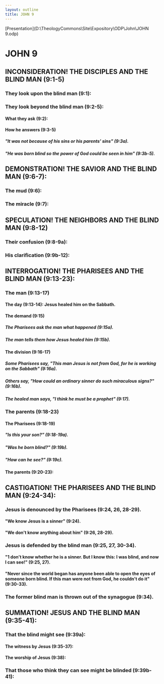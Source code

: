 ```yaml
---
layout: outline
title: JOHN 9
---
```

[Presentation](D:\TheologyCommons\Site\Expository\ODP\John\JOHN 9.odp)
# JOHN 9
## INCONSIDERATION! THE DISCIPLES AND THE BLIND MAN (9:1-5) 
###  They look upon the blind man (9:1): 
###  They look beyond the blind man (9:2-5): 
####  What they ask (9:2): 
####  How he answers (9:3-5) 
#####  \"It was not because of his sins or his parents\' sins\" (9:3a). 
#####  \"He was born blind so the power of God could be seen in him\" (9:3b-5). 
## DEMONSTRATION! THE SAVIOR AND THE BLIND MAN (9:6-7): 
###  The mud (9:6): 
###  The miracle (9:7): 
## SPECULATION! THE NEIGHBORS AND THE BLIND MAN (9:8-12) 
###  Their confusion (9:8-9a): 
###  His clarification (9:9b-12): 
## INTERROGATION! THE PHARISEES AND THE BLIND MAN (9:13-23): 
###  The man (9:13-17) 
####  The day (9:13-14): Jesus healed him on the Sabbath. 
####  The demand (9:15) 
#####  The Pharisees ask the man what happened (9:15a). 
#####  The man tells them how Jesus healed him (9:15b). 
####  The division (9:16-17) 
#####  Some Pharisees say, \"This man Jesus is not from God, for he is working on the Sabbath\" (9:16a). 
#####  Others say, \"How could an ordinary sinner do such miraculous signs?\" (9:16b). 
#####  The healed man says, \"I think he must be a prophet\" (9:17). 
###  The parents (9:18-23) 
####  The Pharisees (9:18-19) 
#####  \"Is this your son?\" (9:18-19a). 
#####  \"Was he born blind?\" (9:19b). 
#####  \"How can he see?\" (9:19c). 
####  The parents (9:20-23): 
## CASTIGATION! THE PHARISEES AND THE BLIND MAN (9:24-34): 
###  Jesus is denounced by the Pharisees (9:24, 26, 28-29). 
####  \"We know Jesus is a sinner\" (9:24). 
####  \"We don\'t know anything about him\" (9:26, 28-29). 
###  Jesus is defended by the blind man (9:25, 27, 30-34). 
####  \"1 don\'t know whether he is a sinner. But I know this: I was blind, and now I can see!\" (9:25, 27). 
####  \"Never since the world began has anyone been able to open the eyes of someone born blind. If this man were not from God, he couldn\'t do it\" (9:30-33). 
###  The former blind man is thrown out of the synagogue (9:34). 
## SUMMATION! JESUS AND THE BLIND MAN (9:35-41): 
###  That the blind might see (9:39a): 
####  The witness by Jesus (9:35-37): 
####  The worship of Jesus (9:38): 
###  That those who think they can see might be blinded (9:39b-41): 
